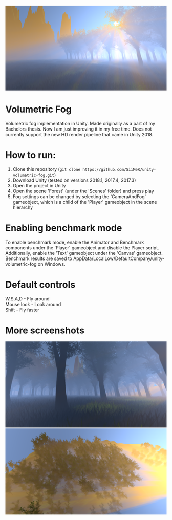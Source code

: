 ![Fog result image 1](docs/images/fogresult1.PNG?raw=true "")

# Volumetric Fog
Volumetric fog implementation in Unity. Made originally as a part of my Bachelors thesis. Now I am just improving it in my free time. Does not currently support the new HD render pipeline that came in Unity 2018.

# How to run:
1. Clone this repository (`git clone https://github.com/SiiMeR/unity-volumetric-fog.git`)
2. Download Unity (tested on versions 2018.1, 2017.4, 2017.3)
3. Open the project in Unity
4. Open the scene 'Forest' (under the 'Scenes' folder) and press play
5. Fog settings can be changed by selecting the 'CameraAndFog' gameobject, which is a child of the 'Player' gameobject in the scene hierarchy

# Enabling benchmark mode
To enable benchmark mode, enable the Animator and Benchmark components under the 'Player' gameobject and disable the Player script. Additionally, enable the 'Text' gameobject under the 'Canvas' gameobject. Benchmark results are saved to AppData/LocalLow/DefaultCompany/unity-volumetric-fog on Windows.

# Default controls
W,S,A,D - Fly around  
Mouse look - Look around  
Shift - Fly faster  

# More screenshots
![Fog result image 2](docs/images/fogresult2.PNG?raw=true "")
![Fog result image 3](docs/images/fogresult3.PNG?raw=true "")
